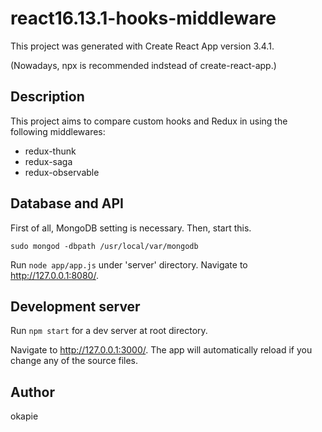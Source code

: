 # react16.13.1-hooks-middleware

This project was generated with Create React App version 3.4.1.

(Nowadays, npx is recommended indstead of create-react-app.)

## Description

This project aims to compare custom hooks and Redux in using the following middlewares:

* redux-thunk
* redux-saga
* redux-observable

## Database and API

First of all, MongoDB setting is necessary.
Then, start this.

```
sudo mongod -dbpath /usr/local/var/mongodb
```

Run ```node app/app.js``` under 'server' directory. Navigate to http://127.0.0.1:8080/.

## Development server

Run ```npm start``` for a dev server at root directory. 

Navigate to http://127.0.0.1:3000/. The app will automatically reload if you change any of the source files.

## Author

okapie

